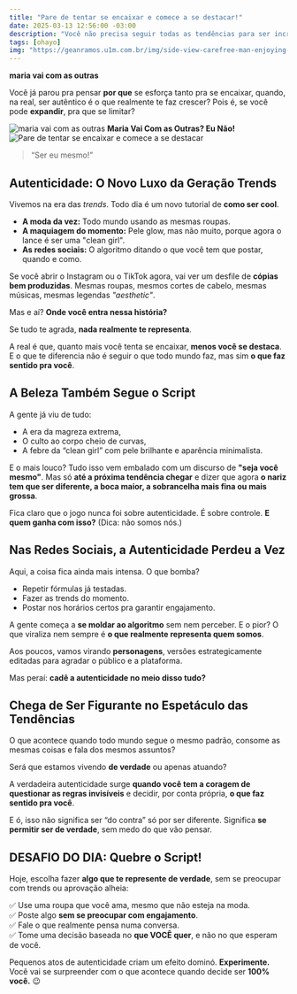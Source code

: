 ```yaml
---
title: "Pare de tentar se encaixar e comece a se destacar!"
date: 2025-03-13 12:56:00 -03:00
description: "Você não precisa seguir todas as tendências para ser incrível. Ser autêntico é o que realmente faz você crescer. Chega de copiar, bora ser você! 🚀"
tags: [ohayo]
img: "https://geanramos.u1m.com.br/img/side-view-carefree-man-enjoying-freedom-with-arms-outstretched_23-2148182869.jpg"
---
```


**maria vai com as outras**

Você já parou pra pensar **por que** se esforça tanto pra se encaixar, quando, na real, ser autêntico é o que realmente te faz crescer? Pois é, se você pode **expandir**, pra que se limitar?

![maria vai com as outras](https://cdn.jsdelivr.net/gh/geanramos/files/img/rising-tag.png)
**Maria Vai Com as Outras? Eu Não!**
![Pare de tentar se encaixar e comece a se destacar](https://geanramos.u1m.com.br/img/side-view-carefree-man-enjoying-freedom-with-arms-outstretched_23-2148182869.jpg)
> “Ser eu mesmo!”

## **Autenticidade: O Novo Luxo da Geração Trends**

Vivemos na era das _trends_. Todo dia é um novo tutorial de **como ser cool**.

-   **A moda da vez:** Todo mundo usando as mesmas roupas.
-   **A maquiagem do momento:** Pele glow, mas não muito, porque agora o lance é ser uma "clean girl".
-   **As redes sociais:** O algoritmo ditando o que você tem que postar, quando e como.

Se você abrir o Instagram ou o TikTok agora, vai ver um desfile de **cópias bem produzidas**. Mesmas roupas, mesmos cortes de cabelo, mesmas músicas, mesmas legendas _"aesthetic"_.

Mas e aí? **Onde você entra nessa história?**

Se tudo te agrada, **nada realmente te representa**.

A real é que, quanto mais você tenta se encaixar, **menos você se destaca**. E o que te diferencia não é seguir o que todo mundo faz, mas sim **o que faz sentido pra você**.

## **A Beleza Também Segue o Script**

A gente já viu de tudo:

-   A era da magreza extrema,
-   O culto ao corpo cheio de curvas,
-   A febre da “clean girl” com pele brilhante e aparência minimalista.

E o mais louco? Tudo isso vem embalado com um discurso de **"seja você mesmo"**. Mas só **até a próxima tendência chegar** e dizer que agora **o nariz tem que ser diferente, a boca maior, a sobrancelha mais fina ou mais grossa**.

Fica claro que o jogo nunca foi sobre autenticidade. É sobre controle. **E quem ganha com isso?** (Dica: não somos nós.)

## **Nas Redes Sociais, a Autenticidade Perdeu a Vez**

Aqui, a coisa fica ainda mais intensa. O que bomba?

-   Repetir fórmulas já testadas.
-   Fazer as trends do momento.
-   Postar nos horários certos pra garantir engajamento.

A gente começa a **se moldar ao algoritmo** sem nem perceber. E o pior? O que viraliza nem sempre é **o que realmente representa quem somos**.

Aos poucos, vamos virando **personagens**, versões estrategicamente editadas para agradar o público e a plataforma.

Mas peraí: **cadê a autenticidade no meio disso tudo?**

## **Chega de Ser Figurante no Espetáculo das Tendências**

O que acontece quando todo mundo segue o mesmo padrão, consome as mesmas coisas e fala dos mesmos assuntos?

Será que estamos vivendo **de verdade** ou apenas atuando?

A verdadeira autenticidade surge **quando você tem a coragem de questionar as regras invisíveis** e decidir, por conta própria, **o que faz sentido pra você**.

E ó, isso não significa ser “do contra” só por ser diferente. Significa **se permitir ser de verdade**, sem medo do que vão pensar.

## **DESAFIO DO DIA: Quebre o Script!**

Hoje, escolha fazer **algo que te represente de verdade**, sem se preocupar com trends ou aprovação alheia:

✅ Use uma roupa que você ama, mesmo que não esteja na moda.  
✅ Poste algo **sem se preocupar com engajamento**.  
✅ Fale o que realmente pensa numa conversa.  
✅ Tome uma decisão baseada no **que VOCÊ quer**, e não no que esperam de você.

Pequenos atos de autenticidade criam um efeito dominó. **Experimente.** Você vai se surpreender com o que acontece quando decide ser **100% você.** 😉
